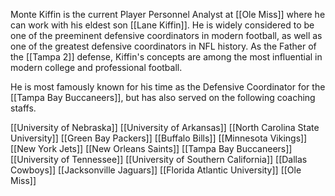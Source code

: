 
Monte Kiffin is the current Player Personnel Analyst at [[Ole Miss]] where he can work with his eldest son [[Lane Kiffin]].  He is widely considered to be one of the preeminent defensive coordinators in modern football, as well as one of the greatest defensive coordinators in NFL history. As the Father of the [[Tampa 2]] defense, Kiffin's concepts are among the most influential in modern college and professional football. 

He is most famously known for his time as the Defensive Coordinator for the [[Tampa Bay Buccaneers]], but has also served on the following coaching staffs. 

[[University of Nebraska]]
[[University of Arkansas]]
[[North Carolina State University]]
[[Green Bay Packers]]
[[Buffalo Bills]]
[[Minnesota Vikings]]
[[New York Jets]]
[[New Orleans Saints]]
[[Tampa Bay Buccaneers]]
[[University of Tennessee]]
[[University of Southern California]]
[[Dallas Cowboys]]
[[Jacksonville Jaguars]]
[[Florida Atlantic University]]
[[Ole Miss]]